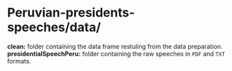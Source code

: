 # Peruvian-presidents-speeches/data/

**clean:** folder containing the data frame restuling from the data preparation.
**presidentialSpeechPeru:** folder containing the raw speeches in `PDF` and `TXT` formats.